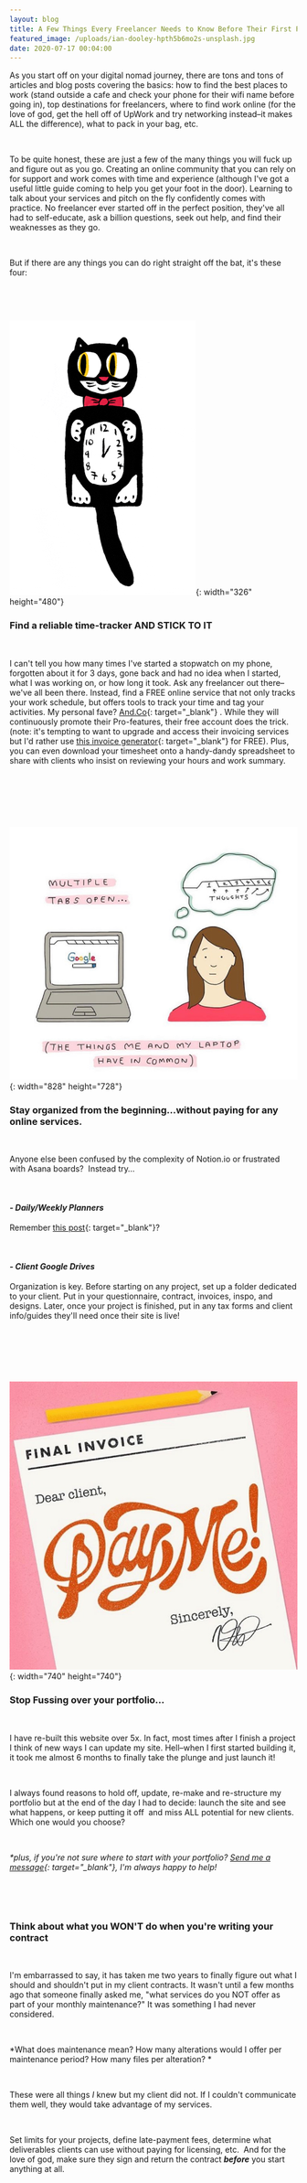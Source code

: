 ```yaml
---
layout: blog
title: A Few Things Every Freelancer Needs to Know Before Their First Project
featured_image: /uploads/ian-dooley-hpth5b6mo2s-unsplash.jpg
date: 2020-07-17 00:04:00
---
```


As you start off on your digital nomad journey, there are tons and tons of articles and blog posts covering the basics: how to find the best places to work (stand outside a cafe and check your phone for their wifi name before going in), top destinations for freelancers, where to find work online (for the love of god, get the hell off of UpWork and try networking instead–it makes ALL the difference), what to pack in your bag, etc.

&nbsp;

To be quite honest, these are just a few of the many things you will fuck up and figure out as you go. Creating an online community that you can rely on for support and work comes with time and experience (although I've got a useful little guide coming to help you get your foot in the door). Learning to talk about your services and pitch on the fly confidently comes with practice. No freelancer ever started off in the perfect position, they've all had to self-educate, ask a billion questions, seek out help, and find their weaknesses as they go.&nbsp;

&nbsp;

But if there are any things you can do right straight off the bat, it's these four:&nbsp;

&nbsp;

&nbsp;

![](/uploads/catclock.gif){: width="326" height="480"}

### Find a reliable time-tracker AND STICK TO IT

&nbsp;

I can't tell you how many times I've started a stopwatch on my phone, forgotten about it for 3 days, gone back and had no idea when I started, what I was working on, or how long it took. Ask any freelancer out there–we've all been there. Instead, find a FREE online service that not only tracks your work schedule, but offers tools to track your time and tag your activities. My personal fave? [And.Co](https://www.and.co/){: target="_blank"} . While they will continuously promote their Pro-features, their free account does the trick. (note: it's tempting to want to upgrade and access their invoicing services but I'd rather use [this invoice generator](https://invoice-generator.com/){: target="_blank"}&nbsp;for FREE). Plus, you can even download your timesheet onto a handy-dandy spreadsheet to share with clients who insist on reviewing your hours and work summary.&nbsp;

&nbsp;

&nbsp;

&nbsp;

![@_jopaterson](/uploads/img-7855.jpeg "@_jopaterson"){: width="828" height="728"}

### Stay organized from the beginning…without paying for any online services.&nbsp;

&nbsp;

Anyone else been confused by the complexity of Notion.io or frustrated with Asana boards?&nbsp; Instead try…&nbsp;

&nbsp;

#### *\- Daily/Weekly Planners&nbsp;*

Remember [this post](https://natashaverdon.com/2020/06/24/how-to-stay-productive-as-a-freelancer-when-youre-on-the-road.html){: target="_blank"}?&nbsp;

&nbsp;

#### *\- Client Google Drives*

Organization is key. Before starting on any project, set up a folder dedicated to your client. Put in your questionnaire, contract, invoices, inspo, and designs. Later, once your project is finished, put in any tax forms and client info/guides they'll need once their site is live\!&nbsp;

&nbsp;

&nbsp;

&nbsp;

![@littlegemstudio](/uploads/70840880-145936006661499-769916762110363447-n.jpg "@littlegemstudio"){: width="740" height="740"}

### Stop Fussing over your portfolio…

&nbsp;

I have re-built this website over 5x. In fact, most times after I finish a project I think of new ways I can update my site. Hell–when I first started building it, it took me almost 6 months to finally take the plunge and just launch it\!&nbsp;

&nbsp;

I always found reasons to hold off, update, re-make and re-structure my portfolio but at the end of the day I had to decide: launch the site and see what happens, or keep putting it off&nbsp; and miss ALL potential for new clients. Which one would you choose?

&nbsp;

*\*plus, if you're not sure where to start with your portfolio? [Send me a message](https://natashaverdon.com/contact){: target="_blank"}, I'm always happy to help\!*

&nbsp;

&nbsp;

### Think about what you WON'T do when you're writing your contract

&nbsp;

I'm embarrassed to say, it has taken me two years to finally figure out what I should and shouldn't put in my client contracts. It wasn't until a few months ago that someone finally asked me, "what services do you NOT offer as part of your monthly maintenance?" It was something I had never considered.

&nbsp;

\*What does maintenance mean? How many alterations would I offer per maintenance period? How many files per alteration? \*

&nbsp;

These were all things *I* knew but my client did not. If I couldn't communicate them well, they would take advantage of my services.&nbsp;

&nbsp;

Set limits for your projects, define late-payment fees, determine what deliverables clients can use without paying for licensing, etc. &nbsp;And for the love of god, make sure they sign and return the contract ***before*** you start anything at all.&nbsp;

&nbsp;

&nbsp;